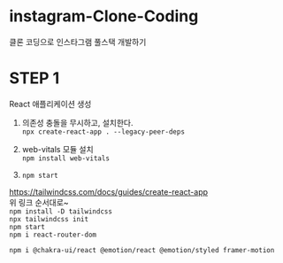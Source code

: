 # instagram-Clone-Coding
클론 코딩으로 인스타그램 풀스택 개발하기

# STEP 1
React 애플리케이션 생성  
1) 의존성 충돌을 무시하고, 설치한다.  
`npx create-react-app . --legacy-peer-deps`  
 
2) web-vitals 모듈 설치  
`npm install web-vitals`  
3) `npm start`  

https://tailwindcss.com/docs/guides/create-react-app  
위 링크 순서대로~  
`npm install -D tailwindcss`  
`npx tailwindcss init`  
`npm start`  
`npm i react-router-dom`  

`npm i @chakra-ui/react @emotion/react @emotion/styled framer-motion`
